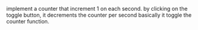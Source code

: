implement a counter that increment 1 on each second. 
by clicking on the toggle button, it decrements the counter per second
basically it toggle the counter function.